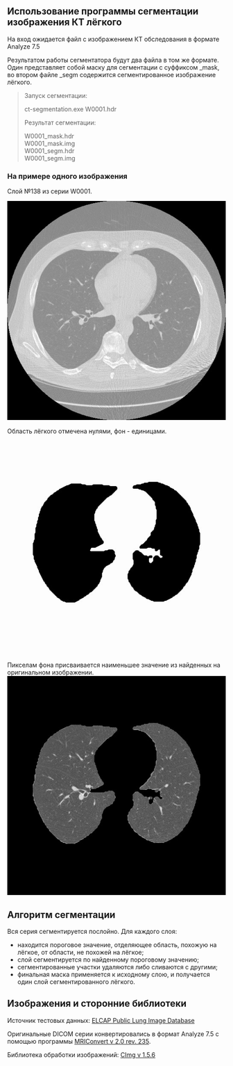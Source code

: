 ## Использование программы сегментации изображения КТ лёгкого

На вход ожидается файл с изображением КТ обследования в формате Analyze 7.5

Результатом работы сегментатора будут два файла в том же формате. Один представляет собой маску для сегментации с суффиксом _mask, во втором файле _segm содержится сегментированное изображение лёгкого. 

> Запуск сегментации:
>   
> 	ct-segmentation.exe W0001.hdr
> 
> Результат сегментации: 
> 
> 	W0001_mask.hdr   
> 	W0001_mask.img  
> 	W0001_segm.hdr  
> 	W0001_segm.img

### На примере одного изображения

Слой №138 из серии W0001.  
  
![Оригинальное изображение](./img/W0001-138-original.jpg "Оригинальное изображение")

Область лёгкого отмечена нулями, фон - единицами.
![Маска изображения](./img/W0001-138-mask.jpg "Маска изображения")

Пикселам фона присваивается наименьшее значение из найденных на оригинальном изображении.
![Результат сегментации](./img/W0001-138-segm.jpg "Результат сегментации")

## Алгоритм сегментации
Вся серия сегментируется послойно. Для каждого слоя:

- находится пороговое значение, отделяющее область, похожую на лёгкое, от области, не похожей на лёгкое;
- слой сегментируется по найденному пороговому значению;
- сегментированные участки удаляются либо сливаются с другими;
- финальная маска применяется к исходному слою, и получается один слой сегментированного лёгкого.

## Изображения и сторонние библиотеки

Источник тестовых данных: [ELCAP Public Lung Image Database](http://www.via.cornell.edu/lungdb.html)
  
Оригинальные DICOM серии конвертировались в формат Analyze 7.5 с помощью программы [MRIConvert v 2.0 rev. 235](http://lcni.uoregon.edu/~jolinda/MRIConvert/).

Библиотека обработки изображений: [CImg v 1.5.6](http://cimg.sourceforge.net)












































